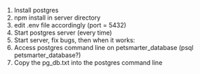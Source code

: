 1. Install postgres
2. npm install in server directory
3. edit .env file accordingly (port = 5432)
4. Start postgres server (every time)
5. Start server, fix bugs, then when it works:
6. Access postgres command line on petsmarter_database (psql petsmarter_database?)
7. Copy the pg_db.txt into the postgres command line
